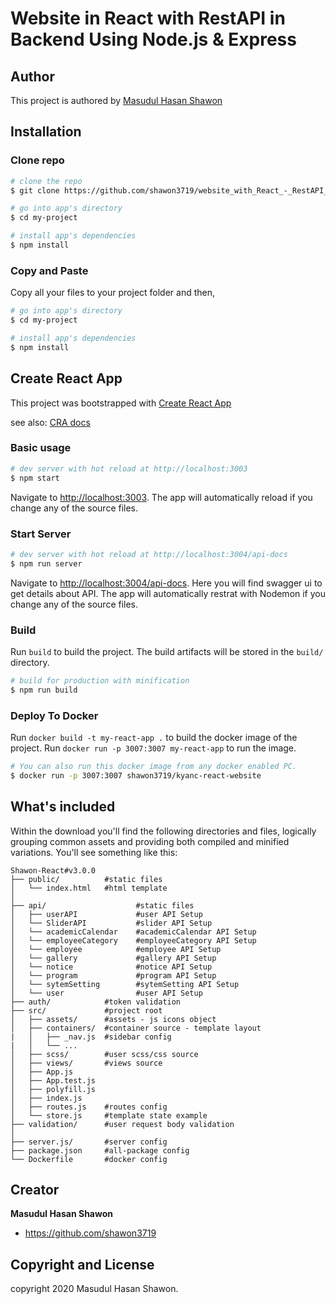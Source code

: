 # Website in React with RestAPI in Backend Using Node.js & Express

## Author 
This project is authored by [Masudul Hasan Shawon](https://github.com/shawon3719)

## Installation

### Clone repo

``` bash
# clone the repo
$ git clone https://github.com/shawon3719/website_with_React_-_RestAPI_backend_node.js_express_swagger.git

# go into app's directory
$ cd my-project

# install app's dependencies
$ npm install
```

### Copy and Paste

Copy all your files to your project folder and then,

``` bash
# go into app's directory
$ cd my-project

# install app's dependencies
$ npm install
```

## Create React App
This project was bootstrapped with [Create React App](https://github.com/facebook/create-react-app)

see also:
[CRA docs](https://create-react-app.dev/docs/getting-started)

### Basic usage

``` bash
# dev server with hot reload at http://localhost:3003
$ npm start
```

Navigate to [http://localhost:3003](http://localhost:3003). The app will automatically reload if you change any of the source files.

### Start Server
``` bash
# dev server with hot reload at http://localhost:3004/api-docs
$ npm run server
```

Navigate to [http://localhost:3004/api-docs](http://localhost:3004/api-docs). Here you will find swagger ui to get details about API. The app will automatically restrat with Nodemon if you change any of the source files.


### Build

Run `build` to build the project. The build artifacts will be stored in the `build/` directory.

```bash
# build for production with minification
$ npm run build
```

### Deploy To Docker

Run `docker build -t my-react-app .` to build the docker image of the project. Run `docker run -p 3007:3007 my-react-app` to run the image.

```bash
# You can also run this docker image from any docker enabled PC.
$ docker run -p 3007:3007 shawon3719/kyanc-react-website 
```

## What's included

Within the download you'll find the following directories and files, logically grouping common assets and providing both compiled and minified variations. You'll see something like this:

```
Shawon-React#v3.0.0
├── public/          #static files
│   └── index.html   #html template
│
├── api/                    #static files
│   ├── userAPI             #user API Setup
│   └── SliderAPI           #slider API Setup
│   └── academicCalendar    #academicCalendar API Setup
│   └── employeeCategory    #employeeCategory API Setup
│   └── employee            #employee API Setup
│   └── gallery             #gallery API Setup
│   └── notice              #notice API Setup
│   └── program             #program API Setup
│   └── sytemSetting        #sytemSetting API Setup
│   └── user                #user API Setup
├── auth/            #token validation
├── src/             #project root
│   ├── assets/      #assets - js icons object
│   ├── containers/  #container source - template layout
|   │   ├── _nav.js  #sidebar config
|   │   └── ...      
│   ├── scss/        #user scss/css source
│   ├── views/       #views source
│   ├── App.js
│   ├── App.test.js
│   ├── polyfill.js
│   ├── index.js
│   ├── routes.js    #routes config
│   └── store.js     #template state example 
├── validation/      #user request body validation
│
├── server.js/       #server config
├── package.json     #all-package config
└── Dockerfile       #docker config
```
## Creator

**Masudul Hasan Shawon**
* <https://github.com/shawon3719>

## Copyright and License

copyright 2020 Masudul Hasan Shawon.   